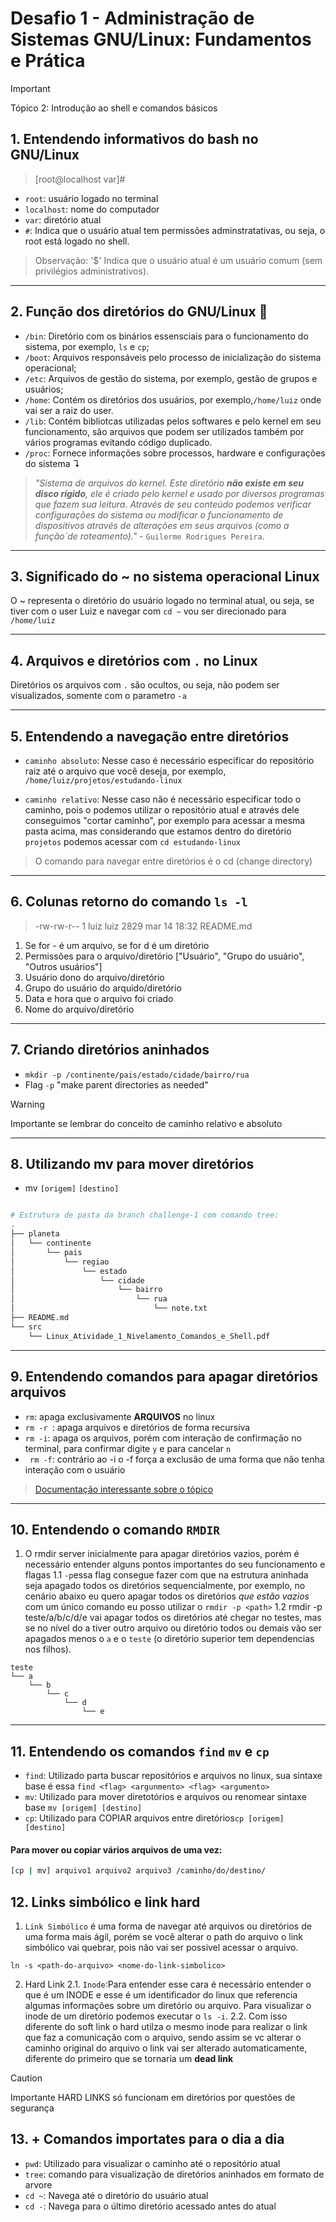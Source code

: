 # Desafio 1 -  Administração de Sistemas GNU/Linux: Fundamentos e Prática


> [!IMPORTANT]  
> Tópico 2: Introdução ao shell e comandos básicos 

## 1. Entendendo informativos do bash no GNU/Linux


> [root@localhost var]#

- ```root```: usuário logado no terminal  
- ```localhost```: nome do computador
- ```var```: diretório atual 
- ```#```: Indica que o usuário atual tem permissões adminstratativas, ou seja, o root está logado no shell. 


> Observação: '$' Indica que o usuário atual é um usuário comum (sem privilégios administrativos).


---
## 2. Função dos diretórios do GNU/Linux 📁

- ```/bin```: Diretório com os binários essensciais para o funcionamento do sistema, por exemplo, ```ls``` e ```cp```;
- ```/boot```: Arquivos responsáveis pelo processo de inicialização do sistema operacional;
- ```/etc```: Arquivos de gestão do sistema, por exemplo, gestão de grupos e usuários; 
- ```/home```: Contém os diretórios dos usuários, por exemplo,```/home/luiz``` onde vai ser a raiz do user. 
- ```/lib```: Contém bibliotcas utilizadas pelos softwares e pelo kernel em seu funcionamento, são arquivos que podem ser utilizados também por vários programas evitando código duplicado. 
- ```/proc```: Fornece informações sobre processos, hardware e configurações do sistema ↴

> *"Sistema de arquivos do kernel. Este diretório **não existe em seu disco rígido**, ele é criado pelo kernel e usado por diversos programas que fazem sua leitura. Através de seu conteúdo podemos verificar configurações do sistema ou modificar o funcionamento de dispositivos através de alterações em seus arquivos (como a função`de roteamento)."* - ```Guilerme Rodrigues Pereira```. 

---
## 3. Significado do ~ no sistema operacional Linux 

O ~ representa o diretório do usuário logado no terminal atual, ou seja, se tiver com o user Luiz e navegar com ```cd ~``` vou ser direcionado para ```/home/luiz```

---
## 4. Arquivos e diretórios com ```.```  no Linux 

Diretórios os arquivos com ```.``` são ocultos, ou seja, não podem ser visualizados, somente com o parametro ```-a```

---
## 5. Entendendo a navegação entre diretórios  

- ```caminho absoluto```: Nesse caso é necessário especificar do repositório raiz até o arquivo que você deseja, por exemplo, ```/home/luiz/projetos/estudando-linux```


- ```caminho relativo```: Nesse caso não é necessário especificar todo o caminho, pois o podemos utilizar o repositório atual e através dele conseguimos "cortar caminho", por exemplo para acessar a mesma pasta acima, mas considerando que estamos dentro do diretório ```projetos``` podemos acessar com ```cd estudando-linux```

> O comando para navegar entre diretórios é o cd (change directory)

---
## 6. Colunas retorno do comando ```ls -l```

>   -rw-rw-r-- 1 luiz luiz 2829 mar 14 18:32 README.md

1. Se for - é um arquivo, se for d é um diretório 
2. Permissões para o arquivo/diretório ["Usuário", "Grupo do usuário", "Outros usuários"]
3. Usuário dono do arquivo/diretório 
4. Grupo do usuário do arquido/diretório 
5. Data e hora que o arquivo foi criado 
6. Nome do arquivo/diretório 

---
## 7. Criando diretórios aninhados 

- ``` mkdir -p /continente/pais/estado/cidade/bairro/rua ```
- Flag ```-p``` "make parent directories as needed"

> [!WARNING]
> Importante se lembrar do conceito de caminho relativo e absoluto

---
## 8. Utilizando mv para mover diretórios 

- mv  ```[origem]```  ```[destino]```

``` bash

# Estrutura de pasta da branch challenge-1 com comando tree: 
.
├── planeta
│   └── continente
│       └── pais
│           └── regiao
│               └── estado
│                   └── cidade
│                       └── bairro
│                           └── rua
│                               └── note.txt
├── README.md
└── src
    └── Linux_Atividade_1_Nivelamento_Comandos_e_Shell.pdf

```
---
## 9. Entendendo comandos para apagar diretórios arquivos

- ```rm```: apaga exclusivamente **ARQUIVOS** no linux 
- ```rm -r ```: apaga arquivos e diretórios de forma recursiva 
- ```rm -i```: apaga os arquivos, porém com interação de confirmação no terminal, para confirmar digite ```y``` e para cancelar ```n```
- ``` rm -f```: contrário ao -i o -f força a exclusão de uma forma que não tenha interação com o usuário

> [Documentação interessante sobre o tópico](https://labex.io/questions/what-is-the-difference-between-rm-f-and-rm-i-209741)
---
## 10. Entendendo o comando ```RMDIR``` 

1. O rmdir server inicialmente para apagar diretórios vazios, porém é necessário entender alguns pontos importantes do seu funcionamento e flagas 
1.1 ```-p```essa flag consegue fazer com que na estrutura aninhada seja apagado todos os diretórios sequencialmente, por exemplo, no cenário abaixo eu quero apagar todos os diretórios *que estão vazios* com um único comando eu posso utilizar o ```rmdir -p <path>```
1.2 rmdir -p teste/a/b/c/d/e vai apagar todos os diretórios até chegar no testes, mas se no nível do a tiver outro arquivo ou diretório todos ou demais vão ser apagados menos o ```a``` e o ```teste``` (o diretório superior tem dependencias nos filhos). 


```
teste
└── a
    └── b
        └── c
            └── d
                └── e
```

---
## 11. Entendendo os comandos ```find``` ````mv```` e ```cp```

- ```find```: Utilizado parta buscar repositórios e arquivos no linux, sua sintaxe base é essa ````find <flag> <argunmento> <flag> <argumento>````
- ````mv````: Utilizado para mover diretotórios e arquivos ou renomear sintaxe base ````mv [origem] [destino]````
- ````cp````: Utilizado para COPIAR arquivos entre diretórios````cp [origem] [destino]````


#### Para mover ou copiar vários arquivos de uma vez:

``` bash 
[cp | mv] arquivo1 arquivo2 arquivo3 /caminho/do/destino/
```

## 12. Links simbólico e link hard 

1. ```Link Simbólico``` é uma forma de navegar até arquivos ou diretórios de uma forma mais ágil, porém se você alterar o path do arquivo o link simbólico vai quebrar, pois não vai ser possivel acessar o arquivo. 

```
ln -s <path-do-arquivo> <nome-do-link-simbolico> 
```

2. Hard Link
2.1. ````Inode````:Para entender esse cara é necessário entender o que é um INODE e esse é um identificador do linux que referencia algumas informações sobre um diretório ou arquivo. Para visualizar o inode de um diretório podemos executar o ````ls -i````. 
2.2. Com isso diferente do soft link o hard utilza o mesmo inode para realizar o link que faz a comunicação com o arquivo, sendo assim se vc alterar o caminho original do arquivo o link vai ser alterado automaticamente, diferente do primeiro que se tornaria um **dead link**

> [!CAUTION]
> Importante HARD LINKS só funcionam em diretórios por questões de segurança


## 13. + Comandos importates para o dia a dia

- ```pwd```: Utilizado para visualizar o caminho até o repositório atual  
- ```tree```: comando para visualização de diretórios aninhados em formato de arvore 
- ```cd ~```: Navega até o diretório do usuário atual 
- ```cd -```: Navega para o último diretório acessado antes do atual  